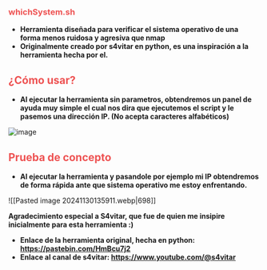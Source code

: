 

### <span style="color:rgb(238, 83, 83)">whichSystem.sh</span>

- **Herramienta diseñada para verificar el sistema operativo de una forma menos ruidosa y agresiva que nmap**
- **Originalmente creado por s4vitar en python, es una inspiración a la herramienta hecha por el.**

## <span style="color:rgb(238, 83, 83)">¿Cómo usar?</span>

- **Al ejecutar la herramienta sin parametros, obtendremos un panel de ayuda muy simple el cual nos dira que ejecutemos el script y le pasemos una dirección IP. (No acepta caracteres alfabéticos)**

![image](https://github.com/user-attachments/assets/fb55f9ec-272d-4bad-96a8-c9e37b6c1e98)

## <span style="color:rgb(238, 83, 83)">Prueba de concepto</span>

- **Al ejecutar la herramienta y pasandole por ejemplo mi IP obtendremos de forma rápida ante que sistema operativo me estoy enfrentando.**

![[Pasted image 20241130135911.webp|698]]

**Agradecimiento especial a S4vitar, que fue de quien me insipire inicialmente para esta herramienta :)**

- **Enlace de la herramienta original, hecha en python: https://pastebin.com/HmBcu7j2**
- **Enlace al canal de s4vitar: https://www.youtube.com/@s4vitar**
